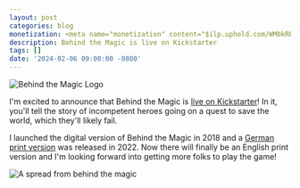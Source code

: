 ```yaml
---
layout: post
categories: blog
monetization: <meta name="monetization" content="$ilp.uphold.com/WMbkRBiZFgbx">
description: Behind the Magic is live on Kickstarter
tags: []
date: '2024-02-06 09:00:00 -0800'
---
```

![Behind the Magic Logo](https://ksr-ugc.imgix.net/assets/043/911/399/ec8336fc105e5a5a574cd2b0f617bd3a_original.png?ixlib=rb-4.1.0&crop=faces&w=1024&h=576&fit=crop&v=1707192488&auto=format&frame=1&q=92&s=c497ad2845bf7edcbf987cfa8e8703b4)

I'm excited to announce that Behind the Magic is [live on Kickstarter](https://www.kickstarter.com/projects/randylubin/behind-the-magic-a-fantasy-mockumentary-game)! In it, you'll tell the story of incompetent heroes going on a quest to save the world, which they'll likely fail.

I launched the digital version of Behind the Magic in 2018 and a [German print version](https://www.system-matters.de/shop/behind-the-magic/) was released in 2022. Now there will finally be an English print version and I'm looking forward into getting more folks to play the game!

![A spread from behind the magic](https://ksr-ugc.imgix.net/assets/043/907/244/0548c0a9635dc2cb0a7961d0234fc4c3_original.png?ixlib=rb-4.1.0&w=680&fit=max&v=1707169082&gif-q=50&lossless=true&s=445e7dc5c814b51d3285613b0fbf87ce)
